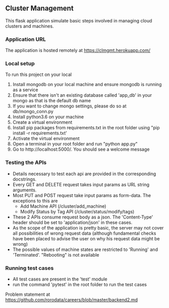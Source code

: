 ## Cluster Management

This flask application simulate basic steps involved in managing cloud clusters and machines.

### Application URL
The application is hosted remotely at https://clmgmt.herokuapp.com/

### Local setup

To run this project on your local
1. Install mongodb on your local machine and ensure mongodb is running as a service
2. Ensure that there isn't an existing database called 'app_db' in your mongo as that is the default db name
3. If you want to change mongo settings, please do so at db/mongo_conn.py
4. Install python3.6 on your machine
5. Create a virtual environment
6. Install pip packages from requirements.txt in the root folder using "pip install -r requirements.txt'
7. Activate the virtual environment
8. Open a terminal in your root folder and run "python app.py"
9. Go to http://localhost:5000/. You should see a welcome message

### Testing the APIs

* Details necessary to test each api are provided in the corresponding docstrings.
* Every GET and DELETE request takes input params as URL string arguments.
* Most PUT and POST request take input params as form-data. The exceptions to this are
    * Add Machine API (/cluster/add_machine)
    * Modify Status by Tag API (/cluster/status/modify/tags)
* These 2 APIs consume request body as a json. The 'Content-Type' header should be set to 'application/json' in these cases.
* As the scope of the application is pretty basic, the server may not cover all possibilities of wrong request data
(although fundamental checks have been placed to advise the user on why his request data might be wrong)
* The possible values of machine states are restricted to 'Running' and 'Terminated'. "Rebooting" is not available

### Running test cases

* All test cases are present in the 'test' module
* run the command 'pytest' in the root folder to run the test cases


Problem statement at https://github.com/rorodata/careers/blob/master/backend2.md
